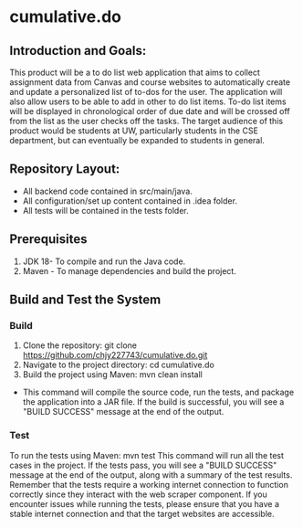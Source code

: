 # cumulative.do

## Introduction and Goals:

This product will be a to do list web application that aims to collect assignment data from Canvas and course websites to automatically create and update a personalized list of to-dos for the user. The application will also allow users to be able to add in other to do list items. To-do list items will be displayed in chronological order of due date and will be crossed off from the list as the user checks off the tasks. The target audience of this product would be students at UW, particularly students in the CSE department, but can eventually be expanded to students in general.

## Repository Layout:

- All backend code contained in src/main/java.
- All configuration/set up content contained in .idea folder.
- All tests will be contained in the tests folder.

## Prerequisites
1. JDK 18- To compile and run the Java code.
2. Maven - To manage dependencies and build the project.

## Build and Test the System
### Build
1. Clone the repository: git clone https://github.com/chjy227743/cumulative.do.git
2. Navigate to the project directory: cd cumulative.do
3. Build the project using Maven: mvn clean install
- This command will compile the source code, run the tests, and package the application into a JAR file. If the build is successful, you will see a "BUILD SUCCESS" message at the end of the output.

### Test

To run the tests using Maven: mvn test
This command will run all the test cases in the project. If the tests pass, you will see a "BUILD SUCCESS" message at the end of the output, along with a summary of the test results.
Remember that the tests require a working internet connection to function correctly since they interact with the web scraper component. If you encounter issues while running the tests, please ensure that you have a stable internet connection and that the target websites are accessible.
